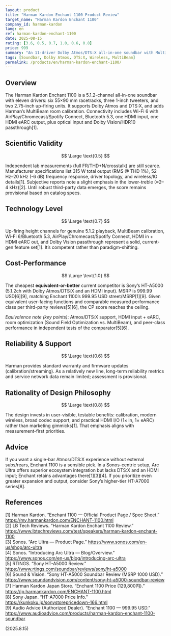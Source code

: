```yaml
---
layout: product
title: "Harman Kardon Enchant 1100 Product Review"
target_name: "Harman Kardon Enchant 1100"
company_id: harman-kardon
lang: en
ref: harman-kardon-enchant-1100
date: 2025-08-15
rating: [3.6, 0.5, 0.7, 1.0, 0.6, 0.8]
price: 999
summary: "An 11-driver Dolby Atmos/DTS:X all-in-one soundbar with MultiBeam. At 999 USD, cost-performance reaches the ceiling when compared against the cheapest equivalent competitor."
tags: [Soundbar, Dolby Atmos, DTS:X, Wireless, MultiBeam]
permalink: /products/en/harman-kardon-enchant-1100/
---
```


## Overview

The Harman Kardon Enchant 1100 is a 5.1.2-channel all-in-one soundbar with eleven drivers: six 55×90 mm racetracks, three 1-inch tweeters, and two 2.75-inch up-firing units. It supports Dolby Atmos and DTS:X, and adds Harman’s MultiBeam room calibration. Connectivity includes Wi-Fi 6 with AirPlay/Chromecast/Spotify Connect, Bluetooth 5.3, one HDMI input, one HDMI eARC output, plus optical input and Dolby Vision/HDR10 passthrough[1].

## Scientific Validity

$$ \Large \text{0.5} $$

Independent lab measurements (full FR/THD+N/crosstalk) are still scarce. Manufacturer specifications list 315 W total output (RMS @ THD 1%), 52 Hz–20 kHz (-6 dB) frequency response, driver topology, and wireless/IO details[1]. Subjective reports note a slight emphasis in the lower-treble (≈2–4 kHz)[2]. Until robust third-party data emerges, the score remains provisional based on catalog specs.

## Technology Level

$$ \Large \text{0.7} $$

Up-firing height channels for genuine 5.1.2 playback, MultiBeam calibration, Wi-Fi 6/Bluetooth 5.3, AirPlay/Chromecast/Spotify Connect, HDMI in + HDMI eARC out, and Dolby Vision passthrough represent a solid, current-gen feature set[1]. It’s competent rather than paradigm-shifting.

## Cost-Performance

$$ \Large \text{1.0} $$

The cheapest **equivalent-or-better** current competitor is Sony’s HT-A5000 (5.1.2ch with Dolby Atmos/DTS:X and an HDMI input). MSRP is 999.99 USD[6][9], matching Enchant 1100’s 999.95 USD street/MSRP[1][9]. Given equivalent user-facing functions and comparable measured performance class per third-party reviews[5][6], the CP score reaches the ceiling.

*Equivalence note (key points)*: Atmos/DTS:X support, HDMI input + eARC, room optimization (Sound Field Optimization vs. MultiBeam), and peer-class performance in independent tests of the comparator[5][6].

## Reliability & Support

$$ \Large \text{0.6} $$

Harman provides standard warranty and firmware updates (calibration/streaming). As a relatively new line, long-term reliability metrics and service network data remain limited; assessment is provisional.

## Rationality of Design Philosophy

$$ \Large \text{0.8} $$

The design invests in user-visible, testable benefits: calibration, modern wireless, broad codec support, and practical HDMI I/O (1× in, 1× eARC) rather than marketing gimmicks[1]. That emphasis aligns with measurement-first priorities.

## Advice

If you want a single-bar Atmos/DTS:X experience without external subs/rears, Enchant 1100 is a sensible pick. In a Sonos-centric setup, Arc Ultra offers superior ecosystem integration but lacks DTS:X and an HDMI input; Enchant retains advantages there[1][3][4]. If you prioritize even greater expansion and output, consider Sony’s higher-tier HT-A7000 series[8].

## References

[1] Harman Kardon. “Enchant 1100 — Official Product Page / Spec Sheet.” https://my.harmankardon.com/ENCHANT-1100.html  
[2] LB Tech Reviews. “Harman Kardon Enchant 1100 Review.” https://www.lbtechreviews.com/test/speakers/harman-kardon-enchant-1100  
[3] Sonos. “Arc Ultra — Product Page.” https://www.sonos.com/en-us/shop/arc-ultra  
[4] Sonos. “Introducing Arc Ultra — Blog/Overview.” https://www.sonos.com/en-us/blog/introducing-arc-ultra  
[5] RTINGS. “Sony HT-A5000 Review.” https://www.rtings.com/soundbar/reviews/sony/ht-a5000  
[6] Sound & Vision. “Sony HT-A5000 Soundbar Review (MSRP 1000 USD).” https://www.soundandvision.com/content/sony-ht-a5000-soundbar-review  
[7] Harman Kardon Japan Store. “Enchant 1100 Price (129,800円).” https://jp.harmankardon.com/ENCHANT-1100.html  
[8] Sony Japan. “HT-A7000 Price Info.” https://kunkoku.jp/sonystorepricedown-166.html  
[9] Audio Advice (Authorized Dealer). “Enchant 1100 — 999.95 USD.” https://www.audioadvice.com/products/harman-kardon-enchant-1100-soundbar

(2025.8.15)

